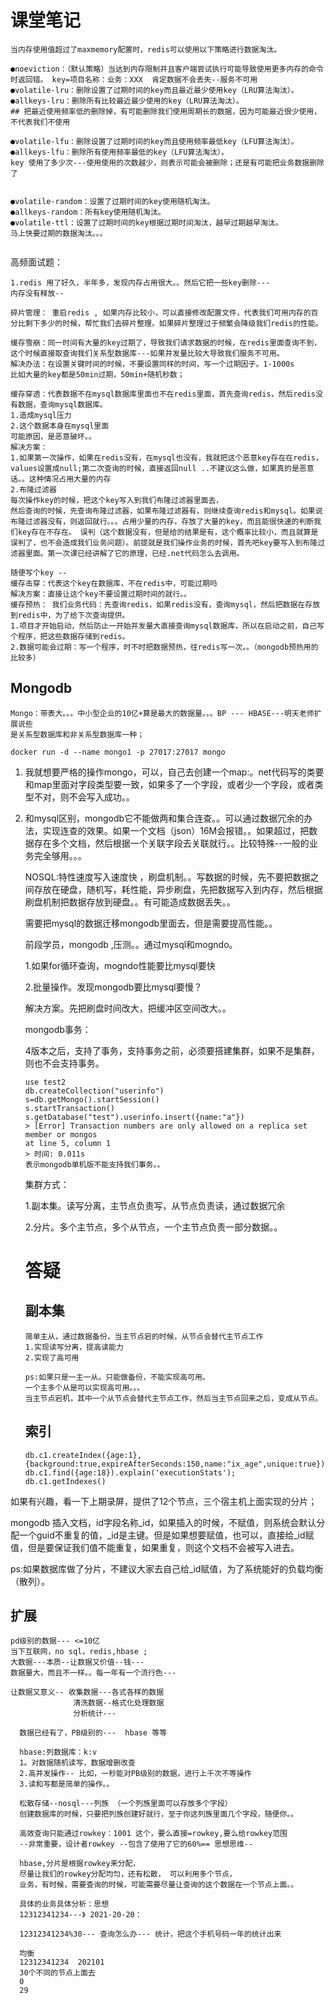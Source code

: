 #  课堂笔记

~~~shell
当内存使用值超过了maxmemory配置时，redis可以使用以下策略进行数据淘汰。

●noeviction：（默认策略）当达到内存限制并且客户端尝试执行可能导致使用更多内存的命令时返回错。 key=项目名称：业务：XXX  肯定数据不会丢失--服务不可用
●volatile-lru：删除设置了过期时间的key而且最近最少使用key（LRU算法淘汰）。
●allkeys-lru：删除所有比较最近最少使用的key（LRU算法淘汰）。
## 把最近使用频率低的删除掉，有可能删除我们使用周期长的数据，因为可能最近很少使用，不代表我们不使用

●volatile-lfu：删除设置了过期时间的key而且使用频率最低key（LFU算法淘汰）。
●allkeys-lfu：删除所有使用频率最低的key（LFU算法淘汰）。
key 使用了多少次---使用使用的次数越少，则表示可能会被删除；还是有可能把业务数据删除了


●volatile-random：设置了过期时间的key使用随机淘汰。
●allkeys-random：所有key使用随机淘汰。
●volatile-ttl：设置了过期时间的key根据过期时间淘汰，越早过期越早淘汰。
马上快要过期的数据淘汰。。。


~~~

高频面试题：

~~~
1.redis 用了好久，半年多，发现内存占用很大。。然后它把一些key删除---
内存没有释放--

碎片管理： 重启redis , 如果内存比较小，可以直接修改配置文件，代表我们可用内存的百分比剩下多少的时候，帮忙我们去碎片整理。如果碎片整理过于频繁会降级我们redis的性能。
~~~

~~~shell
缓存雪崩：同一时间有大量的key过期了，导致我们请求数据的时候，在redis里面查询不到，这个时候直接取查询我们关系型数据库---如果并发量比较大导致我们服务不可用。
解决办法：在设置关键时间的时候，不要设置同样的时间，写一个过期因子。1-1000s
比如大量的key都是50min过期，50min+随机秒数；

缓存穿透：代表数据不在mysql数据库里面也不在redis里面，首先查询redis，然后redis没有数据，查询mysql数据库。
1.造成mysql压力
2.这个数据本身在mysql里面
可能原因，是恶意破坏。。
解决方案：
1.如果第一次操作，如果在redis没有，在mysql也没有，我就把这个恶意key存在在redis，values设置成null;第二次查询的时候，直接返回null ..不建议这么做，如果真的是恶意话。。这种情况占用大量的内存
2.布隆过滤器
每次操作key的时候，把这个key写入到我们布隆过滤器里面去，
然后查询的时候，先查询布隆过滤器，如果布隆过滤器有，则继续查询redis和mysql。如果说布隆过滤器没有，则返回就行。。。占用少量的内存，存放了大量的key，而且能很快速的判断我们key存在不存在。 误判（这个数据没有，但是给的结果是有，这个概率比较小，而且就算是误判了，也不会造成我们业务问题）。前提就是我们操作业务的时候，首先吧key要写入到布隆过滤器里面。第一次课已经讲解了它的原理，已经.net代码怎么去调用。

随便写个key --
缓存击穿：代表这个key在数据库，不在redis中，可能过期吗
解决方案：直接让这个key不要设置过期时间的就行。。
缓存预热： 我们业务代码：先查询redis，如果redis没有，查询mysql，然后把数据在存放到redis中，为了给下次查询提供。
1.项目才开始启动，然后防止一开始并发量大直接查询mysql数据库，所以在启动之前，自己写个程序，把这些数据存储到redis。
2.数据可能会过期：写一个程序，时不时把数据预热，往redis写一次。。（mongodb预热用的比较多）

~~~

## Mongodb

~~~shell
Mongo：带表大。。。中小型企业的10亿+算是最大的数据量。。。BP --- HBASE---明天老师扩展说些
是关系型数据库和非关系型数据库一种；
~~~

~~~shell
docker run -d --name mongo1 -p 27017:27017 mongo
~~~

1. 我就想要严格的操作mongo，可以，自己去创建一个map:。net代码写的类要和map里面对字段类型要一致，如果多了一个字段，或者少一个字段，或者类型不对，则不会写入成功。。

2. 和mysql区别，mongodb它不能做两和集合连查。。可以通过数据冗余的办法，实现连查的效果。如果一个文档（json）16M会报错。。如果超过，把数据存在多个文档，然后根据一个关联字段去关联就行。。比较特殊--一般的业务完全够用。。。

   

   NOSQL:特性速度写入速度快 ，刷盘机制。。写数据的时候，先不要把数据之间存放在硬盘，随机写，耗性能，异步刷盘，先把数据写入到内存，然后根据刷盘机制把数据存放到硬盘。。有可能造成数据丢失。。

   需要把mysql的数据迁移mongodb里面去，但是需要提高性能。。

   前段学员，mongodb ,压测。。通过mysql和mogndo。

   1.如果for循环查询，mogndo性能要比mysql要快

   2.批量操作。发现mongodb要比mysql要慢？

   解决方案。先把刷盘时间改大，把缓冲区空间改大。。

   mongodb事务：

   4版本之后，支持了事务，支持事务之前，必须要搭建集群，如果不是集群，则也不会支持事务。

   ~~~shell
   use test2
   db.createCollection("userinfo")
   s=db.getMongo().startSession()
   s.startTransaction()
   s.getDatabase("test").userinfo.insert({name:"a"})
   > [Error] Transaction numbers are only allowed on a replica set member or mongos
   at line 5, column 1
   > 时间: 0.011s
   表示mongodb单机版不能支持我们事务。。
   
   ~~~

   集群方式：

   1.副本集。读写分离，主节点负责写，从节点负责读，通过数据冗余

   2.分片。多个主节点，多个从节点，一个主节点负责一部分数据。。

   # 答疑

   ## 副本集
   
   ~~~shell
   简单主从，通过数据备份，当主节点宕的时候，从节点会替代主节点工作
   1.实现读写分离，提高读能力
   2.实现了高可用
   
   ps:如果只是一主一从。只能做备份，不能实现高可用。
   一个主多个从是可以实现高可用。。。
   当主节点宕机，其中一个从节点会替代主节点工作，然后当主节点回来之后，变成从节点。
   ~~~
   
   ## 索引
   
   ~~~shell
   db.c1.createIndex({age:1},{background:true,expireAfterSeconds:150,name:"ix_age",unique:true});
   db.c1.find({age:18}).explain('executionStats'); 
   db.c1.getIndexes()
   ~~~
   
   

如果有兴趣，看一下上期录屏，提供了12个节点，三个宿主机上面实现的分片；

mongodb 插入文档，id字段名称_id，如果插入的时候，不赋值，则系统会默认分配一个guid不重复的值，_id是主键。但是如果想要赋值，也可以，直接给_id赋值，但是要保证我们值不能重复，如果重复，则这个文档不会被写入进去。

ps:如果数据库做了分片，不建议大家去自己给_id赋值，为了系统能好的负载均衡（散列）。

## 扩展

~~~shell
pd级别的数据--- <=10亿
当下互联网，no sql，redis,hbase ;
大数据---本质--让数据又价值--钱--- 
数据量大，而且不一样。。每一年有一个流行色---

让数据又意义-- 收集数据---各式各样的数据
              清洗数据--格式化处理数据
              分析统计--- 
              
  数据已经有了，PB级别的---  hbase 等等 
  
  hbase:列数据库：k:v
  1。对数据随机读写，数据增删改查
  2.高并发操作-- 比如，一秒能对PB级别的数据，进行上千次不等操作
  3.读和写都是简单的操作。。
  
  松散存储--nosql---列族 （一个列族里面可以存放多个字段）
  创建数据库的时候，只要把列族创建好就行，至于你这列族里面几个字段，随便你。。
  
  高效查询只能通过rowkey：1001 这个，要么直接=rowkey,要么给rowkey范围
  --非常重要，设计者rowkey --包含了使用了它的60%== 思想思维--
  
  hbase,分片是根据rowkey来分配，
  尽量让我们的rowkey分配均匀，还有松散， 可以利用多个节点，
  业务，有时候，需要查询的时候，可能需要尽量让查询的这个数据在一个节点上面。。
  
  具体的业务具体分析：思想
  12312341234---》 2021-20-20： 
  
  12312341234%30--- 查询怎么办--- 统计，把这个手机号码一年的统计出来
  
  均衡
  12312341234  202101 
  30个不同的节点上面去
  0
  29
  
  
  
  
            


~~~



